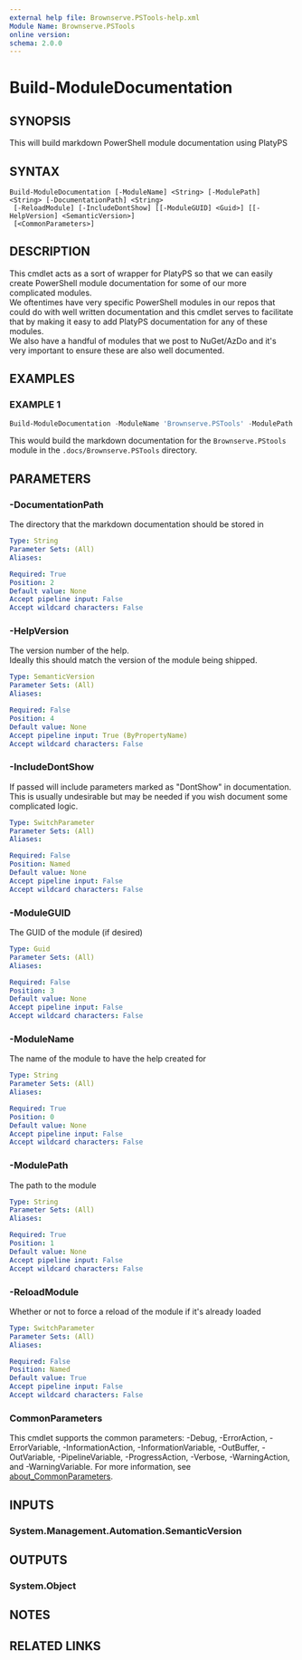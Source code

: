```yaml
---
external help file: Brownserve.PSTools-help.xml
Module Name: Brownserve.PSTools
online version:
schema: 2.0.0
---
```


# Build-ModuleDocumentation

## SYNOPSIS

This will build markdown PowerShell module documentation using PlatyPS

## SYNTAX

```text
Build-ModuleDocumentation [-ModuleName] <String> [-ModulePath] <String> [-DocumentationPath] <String>
 [-ReloadModule] [-IncludeDontShow] [[-ModuleGUID] <Guid>] [[-HelpVersion] <SemanticVersion>]
 [<CommonParameters>]
```

## DESCRIPTION

This cmdlet acts as a sort of wrapper for PlatyPS so that we can easily create PowerShell module documentation for some of our more complicated modules.  
We oftentimes have very specific PowerShell modules in our repos that could do with well written documentation and this cmdlet serves to facilitate that by making it easy to add PlatyPS documentation for any of these modules.  
We also have a handful of modules that we post to NuGet/AzDo and it's very important to ensure these are also well documented.

## EXAMPLES

### EXAMPLE 1

```powershell
Build-ModuleDocumentation -ModuleName 'Brownserve.PSTools' -ModulePath './Module/Brownserve.PSTools.psm1' -DocumentationPath './.docs'
```

This would build the markdown documentation for the `Brownserve.PStools` module in the `.docs/Brownserve.PSTools` directory.

## PARAMETERS

### -DocumentationPath

The directory that the markdown documentation should be stored in

```yaml
Type: String
Parameter Sets: (All)
Aliases:

Required: True
Position: 2
Default value: None
Accept pipeline input: False
Accept wildcard characters: False
```

### -HelpVersion

The version number of the help.  
Ideally this should match the version of the module being shipped.

```yaml
Type: SemanticVersion
Parameter Sets: (All)
Aliases:

Required: False
Position: 4
Default value: None
Accept pipeline input: True (ByPropertyName)
Accept wildcard characters: False
```

### -IncludeDontShow

If passed will include parameters marked as "DontShow" in documentation.
This is usually undesirable but may be needed if you wish document some complicated logic.

```yaml
Type: SwitchParameter
Parameter Sets: (All)
Aliases:

Required: False
Position: Named
Default value: None
Accept pipeline input: False
Accept wildcard characters: False
```

### -ModuleGUID

The GUID of the module (if desired)

```yaml
Type: Guid
Parameter Sets: (All)
Aliases:

Required: False
Position: 3
Default value: None
Accept pipeline input: False
Accept wildcard characters: False
```

### -ModuleName

The name of the module to have the help created for

```yaml
Type: String
Parameter Sets: (All)
Aliases:

Required: True
Position: 0
Default value: None
Accept pipeline input: False
Accept wildcard characters: False
```

### -ModulePath

The path to the module

```yaml
Type: String
Parameter Sets: (All)
Aliases:

Required: True
Position: 1
Default value: None
Accept pipeline input: False
Accept wildcard characters: False
```

### -ReloadModule

Whether or not to force a reload of the module if it's already loaded

```yaml
Type: SwitchParameter
Parameter Sets: (All)
Aliases:

Required: False
Position: Named
Default value: True
Accept pipeline input: False
Accept wildcard characters: False
```

### CommonParameters

This cmdlet supports the common parameters: -Debug, -ErrorAction, -ErrorVariable, -InformationAction, -InformationVariable, -OutBuffer, -OutVariable, -PipelineVariable, -ProgressAction, -Verbose, -WarningAction, and -WarningVariable. For more information, see [about_CommonParameters](http://go.microsoft.com/fwlink/?LinkID=113216).

## INPUTS

### System.Management.Automation.SemanticVersion

## OUTPUTS

### System.Object

## NOTES

## RELATED LINKS
